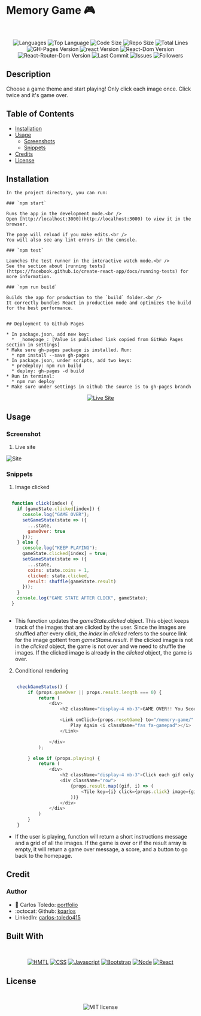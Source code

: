 # Memory Game 🎮

</br>
<p align="center">
    <img src="https://img.shields.io/github/languages/count/kqarlos/memory-game?style=for-the-badge" alt="Languages" />
    <img src="https://img.shields.io/github/languages/top/kqarlos/memory-game?style=for-the-badge" alt="Top Language" />
    <img src="https://img.shields.io/github/languages/code-size/kqarlos/memory-game?style=for-the-badge" alt="Code Size" />
    <img src="https://img.shields.io/github/repo-size/kqarlos/memory-game?style=for-the-badge" alt="Repo Size" />   
    <img src="https://img.shields.io/tokei/lines/github/kqarlos/memory-game?style=for-the-badge" alt="Total Lines" />
    <img src="https://img.shields.io/github/package-json/dependency-version/kqarlos/memory-game/gh-pages?style=for-the-badge" alt="GH-Pages Version" />
    <img src="https://img.shields.io/github/package-json/dependency-version/kqarlos/memory-game/react?style=for-the-badge" alt="react Version" />
    <img src="https://img.shields.io/github/package-json/dependency-version/kqarlos/memory-game/react-dom?style=for-the-badge" alt="React-Dom Version" />
    <img src="https://img.shields.io/github/package-json/dependency-version/kqarlos/memory-game/react-router-dom?style=for-the-badge" alt="React-Router-Dom Version" />
    <img src="https://img.shields.io/github/last-commit/kqarlos/memory-game?style=for-the-badge" alt="Last Commit" />  
    <img src="https://img.shields.io/github/issues/kqarlos/memory-game?style=for-the-badge" alt="Issues" />  
    <img src="https://img.shields.io/github/followers/kqarlos?style=social" alt="Followers" />  
</p>

## Description

Choose a game theme and start playing! Only click each image once. Click twice and it's game over.

## Table of Contents

* [Installation](#installation)
* [Usage](#usage)
    * [Screenshots](#screenshots)
    * [Snippets](#snippets)
* [Credits](#credits)
* [License](#license)

## Installation

    In the project directory, you can run:

    ### `npm start`

    Runs the app in the development mode.<br />
    Open [http://localhost:3000](http://localhost:3000) to view it in the browser.

    The page will reload if you make edits.<br />
    You will also see any lint errors in the console.

    ### `npm test`

    Launches the test runner in the interactive watch mode.<br />
    See the section about [running tests](https://facebook.github.io/create-react-app/docs/running-tests) for more information.

    ### `npm run build`

    Builds the app for production to the `build` folder.<br />
    It correctly bundles React in production mode and optimizes the build for the best performance.


    ## Deployment to Github Pages

    * In package.json, add new key:
      *  _homepage_: [Value is published link copied from GitHub Pages section in settings]
    * Make sure gh-pages package is installed. Run: 
      * npm install --save gh-pages
    * In package.json, under scripts, add two keys:
      * predeploy: npm run build
      * deploy: gh-pages -d build
    * Run in terminal:
      * npm run deploy
    * Make sure under settings in Github the source is to gh-pages branch


<p align="center">
    <a href="https://kqarlos.github.io/memory-game"><img src="https://img.shields.io/badge/-👉 See Live Site-success?style=for-the-badge"  alt="Live Site" /></a>
</p>

## Usage

### Screenshot

1. Live site

![Site](./public/live.gif)

### Snippets


1. Image clicked

```javascript

  function click(index) {
    if (gameState.clicked[index]) {
      console.log("GAME OVER");
      setGameState(state => ({
        ...state,
        gameOver: true
      }));
    } else {
      console.log("KEEP PLAYING");
      gameState.clicked[index] = true;
      setGameState(state => ({
        ...state,
        coins: state.coins + 1,
        clicked: state.clicked,
        result: shuffle(gameState.result)
      }));
    }
    console.log("GAME STATE AFTER CLICK", gameState);
  }
    
```
* This function updates the _gameState.clicked_ object. This object keeps track of the images that are clicked by the user. Since the images are shuffled after every click, the _index_ in _clicked_ refers to the source link for the image gottent from _gameStame.result_. If the clicked image is not in the _clicked_ object, the game is not over and we need to shuffle the images. If the clicked image is already in the _clicked_ object, the game is over.


2. Conditional rendering

```javascript

    checkGameStatus() {
        if (props.gameOver || props.result.length === 0) {
            return (
                <div>
                    <h2 className="display-4 mb-3">GAME OVER!! You Scored {props.coins} points!</h2>

                    <Link onClick={props.resetGame} to="/memory-game/" className="btn btn-warning btn-lg" role="button">
                        Play Again <i className="fas fa-gamepad"></i>
                    </Link>

                </div>
            );

        } else if (props.playing) {
            return (
                <div>
                    <h2 className="display-4 mb-3">Click each gif only once... Go!</h2>
                    <div className="row">
                        {props.result.map((gif, i) => (
                            <Tile key={i} click={props.click} image={gif.images.original.url} />
                        ))}
                    </div>
                </div>
            )
        }
    }
```
* If the user is playing, function will return a short instructions message and a grid of all the images. If the game is over or if the result array is empty, it will return a game over message, a score, and a button to go back to the homepage. 



## Credit

### Author

- 💼 Carlos Toledo: [portfolio](https://professional-portfolio2020.herokuapp.com/)
- :octocat: Github: [kqarlos](https://www.github.com/kqarlos)
- LinkedIn: [carlos-toledo415](https://www.linkedin.com/in/carlos-toledo415/)

## Built With

</br>
<p align="center">
    <a href="https://developer.mozilla.org/en-US/docs/Web/HTML"><img src="https://img.shields.io/badge/-HTML-orange?style=for-the-badge"  alt="HMTL" /></a>
    <a href="https://developer.mozilla.org/en-US/docs/Web/CSS"><img src="https://img.shields.io/badge/-CSS-blue?style=for-the-badge" alt="CSS" /></a>
    <a href="https://www.javascript.com/"><img src="https://img.shields.io/badge/-Javascript-yellow?style=for-the-badge" alt="Javascript" /></a>
    <a href="https://getbootstrap.com/"><img src="https://img.shields.io/badge/-Bootstrap-blue?style=for-the-badge" alt="Bootstrap" /></a>
    <a href="https://nodejs.org/en/"><img src="https://img.shields.io/badge/-Node-orange?style=for-the-badge" alt="Node" /></a>
    <a href="https://reactjs.org/"><img src="https://img.shields.io/badge/-React-blue?style=for-the-badge" alt="React" /></a>
</p>

## License

</br>
<p align="center">
    <img align="center" src="https://img.shields.io/github/license/kqarlos/memory-game?style=for-the-badge" alt="MIT license" />
</p>




